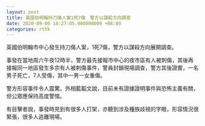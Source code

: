 ```yaml
---
layout: post
title: 英國伯明翰持刀傷人案1死7傷　警方以謀殺方向調查
date: 2020-09-06 18:27:05.000000000 +08:00
categories: rthk
---
```


英國伯明翰市中心發生持刀傷人案，1死7傷，警方以謀殺方向展開調查。

事發在當地周六午夜12時半，警方最先接報市中心的夜市區有人被刺傷，其後再接報同一地區發生多宗有人被刺傷事件，警員封鎖現場調查，警方其後證實，一名男子死亡，7人受傷，其中一男一女重傷。

警方形容事件令人震驚。外相藍韜文說，目前未有證據證明事件與恐怖主義有關，但公眾應保持高度警惕。

有目擊者說，事發時見到有很多人打架，亦聽到涉及種族歧視的字眼，形容情況很緊張，很多人逃離現場。
